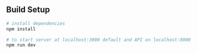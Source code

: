 ## Build Setup

``` bash
# install dependencies
npm install

# to start server at localhost:3000 default and API on localhost:8000
npm run dev
